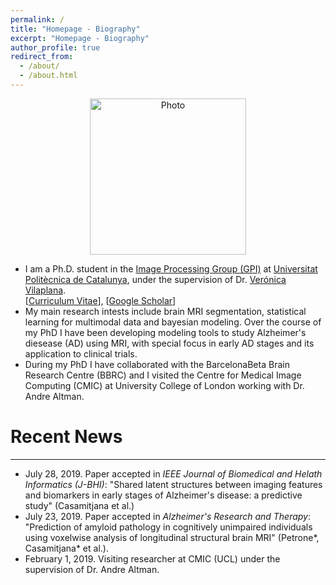 ```yaml
---
permalink: /
title: "Homepage - Biography"
excerpt: "Homepage - Biography"
author_profile: true
redirect_from: 
  - /about/
  - /about.html
---
```

<p align="center">
  <img src="https://acasamitjana.github.io/images/avatar.jpg?raw=true" alt="Photo" style="width: 250px;"/> 
</p>

* I am a Ph.D. student in the [Image Processing Group (GPI)](https://imatge.upc.edu/) at [Universitat Politècnica de Catalunya](https://www.upc.edu/), under the supervision of Dr. [Verónica Vilaplana](https://imatge.upc.edu/web/people/veronica-vilaplana). <br/>
[[Curriculum Vitae]( https://acasamitjana.github.io/personal-webpage-jekyll/files/cv.pdf)], [[Google Scholar](https://scholar.google.es/citations?user=phHLLH0AAAAJ)]
* My main research intests include brain MRI segmentation, statistical learning for multimodal data and bayesian modeling. Over the course of my PhD I have been developing modeling tools to study Alzheimer's diesease (AD) using MRI, with special focus in early AD stages and its application to clinical trials.
* During my PhD I have collaborated with the BarcelonaBeta Brain Research Centre (BBRC) and I visited the Centre for Medical Image Computing (CMIC) at University College of London working with Dr. Andre Altman.

# Recent News
------
* July 28, 2019. Paper accepted in *IEEE Journal of Biomedical and Helath Informatics (J-BHI)*: "Shared latent structures between imaging features and biomarkers in early stages of Alzheimer's disease: a predictive study" (Casamitjana et al.)
* July 23, 2019. Paper accepted in *Alzheimer's Research and Therapy*: "Prediction of amyloid pathology in cognitively unimpaired individuals using voxelwise analysis of longitudinal structural brain MRI" (Petrone\*, Casamitjana\* et al.).
* February 1, 2019. Visiting researcher at CMIC (UCL) under the supervision of Dr. Andre Altman.


